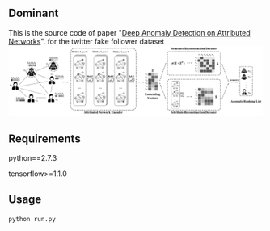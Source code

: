 
## Dominant

This is the source code of paper "[Deep Anomaly Detection on Attributed Networks](http://www.public.asu.edu/~kding9/pdf/SDM2019_Deep.pdf)".
for the twitter fake follower dataset
![The proposed framework](framework.png)

## Requirements
python==2.7.3

tensorflow>=1.1.0

## Usage
```python run.py```
